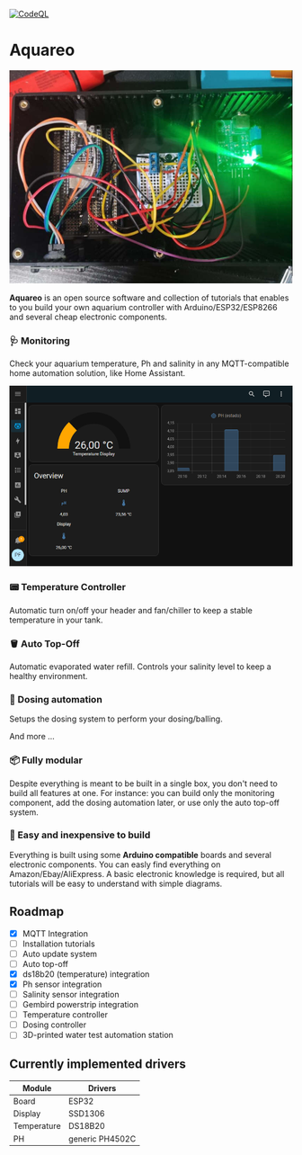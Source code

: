 [![CodeQL](https://github.com/fnandes/aquareo/actions/workflows/codeql-analysis.yml/badge.svg)](https://github.com/fnandes/aquareo/actions/workflows/codeql-analysis.yml)

# Aquareo

![dashboard](docs/circuit.jpg)

**Aquareo** is an open source software and collection of tutorials that enables to you build your own aquarium controller with Arduino/ESP32/ESP8266 and several cheap electronic components.

### 🩺 Monitoring
Check your aquarium temperature, Ph and salinity in any MQTT-compatible home automation solution, like Home Assistant.

![dashboard](docs/haas.png)

### 📟 Temperature Controller
Automatic turn on/off your header and fan/chiller to keep a stable temperature in your tank.

### 🪣 Auto Top-Off
Automatic evaporated water refill. Controls your salinity level to keep a healthy environment.

### 🧪 Dosing automation
Setups the dosing system to perform your dosing/balling.

And more ...

### 📦 Fully modular
Despite everything is meant to be built in a single box, you don't need to build all features at one. For instance: you can build only the monitoring component, add the dosing automation later, or use only the auto top-off system.

### 💸 Easy and inexpensive to build
Everything is built using some **Arduino compatible** boards and several electronic components. You can easly find everything on Amazon/Ebay/AliExpress. A basic electronic knowledge is required, but all tutorials will be easy to understand with simple diagrams.

## Roadmap

- [x] MQTT Integration
- [ ] Installation tutorials
- [ ] Auto update system
- [ ] Auto top-off
- [x] ds18b20 (temperature) integration
- [x] Ph sensor integration
- [ ] Salinity sensor integration
- [ ] Gembird powerstrip integration
- [ ] Temperature controller
- [ ] Dosing controller
- [ ] 3D-printed water test automation station

## Currently implemented drivers

| Module | Drivers |
| --- | --- |
| Board | ESP32 |
| Display | SSD1306 |
| Temperature | DS18B20 |
| PH | generic PH4502C |